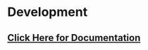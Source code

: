 # Development

## [Click Here for Documentation](https://AdbAutoPlayer.github.io/AdbAutoPlayer/development/general.html)
